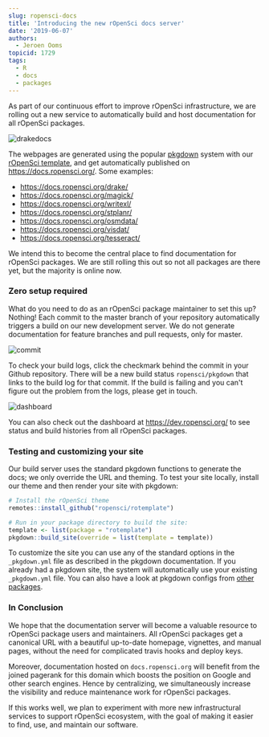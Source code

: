 ```yaml
---
slug: ropensci-docs
title: 'Introducing the new rOpenSci docs server'
date: '2019-06-07'
authors:
  - Jeroen Ooms
topicid: 1729
tags:
  - R
  - docs
  - packages
---
```


As part of our continuous effort to improve rOpenSci infrastructure, we are rolling out a new service to automatically build and host documentation for all rOpenSci packages. 

![drakedocs](https://i.imgur.com/r68Ukiw.png)

The webpages are generated using the popular [pkgdown](https://pkgdown.r-lib.org/) system with our [rOpenSci template](https://github.com/ropensci/rotemplate), and get automatically published on https://docs.ropensci.org/. Some examples:

 - https://docs.ropensci.org/drake/
 - https://docs.ropensci.org/magick/
 - https://docs.ropensci.org/writexl/
 - https://docs.ropensci.org/stplanr/
 - https://docs.ropensci.org/osmdata/
 - https://docs.ropensci.org/visdat/
 - https://docs.ropensci.org/tesseract/

We intend this to become the central place to find documentation for rOpenSci packages. We are still rolling this out so not all packages are there yet, but the majority is online now.


### Zero setup required

What do you need to do as an rOpenSci package maintainer to set this up? Nothing! Each commit to the master branch of your repository automatically triggers a build on our new development server. We do not generate documentation for feature branches and pull requests, only for master.

![commit](https://i.imgur.com/NP3gkhE.png)

To check your build logs, click the checkmark behind the commit in your Github repository. There will be a new build status `ropensci/pkgdown` that links to the build log for that commit. If the build is failing and you can't figure out the problem from the logs, please get in touch.

![dashboard](https://i.imgur.com/LrjUNCE.png)

You can also check out the dashboard at https://dev.ropensci.org/ to see status and build histories from all rOpenSci packages. 

### Testing and customizing your site

Our build server uses the standard pkgdown functions to generate the docs; we only override the URL and theming. To test your site locally, install our theme and then render your site with pkgdown:

```r
# Install the rOpenSci theme
remotes::install_github("ropensci/rotemplate")

# Run in your package directory to build the site:
template <- list(package = "rotemplate")
pkgdown::build_site(override = list(template = template))
``` 

To customize the site you can use any of the standard options in the `_pkgdown.yml` file as described in the pkgdown documentation. If you already had a pkgdown site, the system will automatically use your existing `_pkgdown.yml` file. You can also have a look at pkgdown configs from [other packages](https://github.com/search?q=org%3Aropensci+filename%3A_pkgdown.yml).

### In Conclusion

We hope that the documentation server will become a valuable resource to rOpenSci package users and maintainers. All rOpenSci packages get a canonical URL with a beautiful up-to-date homepage, vignettes, and manual pages, without the need for complicated travis hooks and deploy keys.

Moreover, documentation hosted on `docs.ropensci.org` will benefit from the joined pagerank for this domain which boosts the position on Google and other search engines. Hence by centralizing, we simultaneously increase the visibility and reduce maintenance work for rOpenSci packages.

If this works well, we plan to experiment with more new infrastructural services to support rOpenSci ecosystem, with the goal of making it easier to find, use, and maintain our software.
